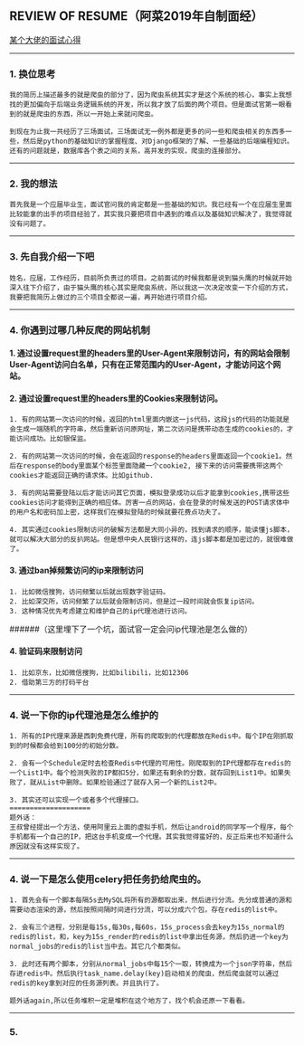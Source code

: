 ## REVIEW OF RESUME（阿菜2019年自制面经）

[某个大佬的面试心得](https://aleiwu.com/post/interview-experience/)

------------------
### 1. 换位思考
    我的简历上描述最多的就是爬虫的部分了，因为爬虫系统其实才是这个系统的核心，事实上我想找的更加偏向于后端业务逻辑系统的开发，所以我才放了后面的两个项目。但是面试官第一眼看到的就是爬虫的东西，所以一开始上来就问爬虫。
    
    到现在为止我一共经历了三场面试，三场面试无一例外都是更多的问一些和爬虫相关的东西多一些，然后是python的基础知识的掌握程度、对Django框架的了解、一些基础的后端编程知识。还有的问题就是，数据库各个表之间的关系，高并发的实现，爬虫的连接部分。

------------------
### 2. 我的想法
    首先我是一个应届毕业生，面试官问我的肯定都是一些基础的知识。我已经有一个在应届生里面比较能拿的出手的项目经验了，其实我只要把项目中遇到的难点以及基础知识解决了，我觉得就没有问题了。

------------------
### 3. 先自我介绍一下吧
    姓名，应届，工作经历，目前所负责过的项目。之前面试的时候我都是说到猫头鹰的时候就开始深入往下介绍了，由于猫头鹰的核心其实是爬虫系统，所以我这一次决定改变一下介绍的方式，我要把我简历上做过的三个项目全都说一遍，再开始进行项目介绍。

------------------
### 4. 你遇到过哪几种反爬的网站机制

#### 1. 通过设置request里的headers里的User-Agent来限制访问，有的网站会限制User-Agent访问白名单，只有在正常范围内的User-Agent，才能访问这个网站。

#### 2. 通过设置request里的headers里的Cookies来限制访问。
    1. 有的网站第一次访问的时候，返回的html里面内嵌这一js代码，这段js的代码的功能就是会生成一端随机的字符串，然后重新访问原网址，第二次访问是携带动态生成的cookies的，才能访问成功。比如银保监。
    
    2. 有的网站第一次访问的时候，会在返回的response的headers里面返回一个cookie1。然后在response的body里面某个标签里面隐藏一个cookie2, 接下来的访问需要携带这两个cookies才能返回正确的请求体。比如github.
    
    3. 有的网站需要登陆以后才能访问其它页面，模拟登录成功以后才能拿到cookies,携带这些cookies访问才能得到正确的相应体。厉害一点的网站，会在登录的时候发送的POST请求体中的用户名和密码加上密，这样我们在模拟登陆的时候就要花费点功夫了。
    
    4. 其实通过cookies限制访问的破解方法都是大同小异的，找到请求的顺序，能读懂js脚本，就可以解决大部分的反扒网站。但是想中央人民银行这样的，连js脚本都是加密过的，就很难做了。

#### 3. 通过ban掉频繁访问的ip来限制访问
    1. 比如微信搜狗，访问频繁以后就出现数字验证码。
    2. 比如深交所，访问频繁了以后就会限制访问，但是过一段时间就会恢复ip访问。
    3. 这种情况优先考虑建立和维护自己的ip代理池进行访问。
######（这里埋下了一个坑，面试官一定会问ip代理池是怎么做的）

#### 4. 验证码来限制访问
    1. 比如京东，比如微信搜狗，比如bilibili，比如12306
    2. 借助第三方的打码平台

------------------
### 4. 说一下你的ip代理池是怎么维护的
    1. 所有的IP代理来源是西刺免费代理，所有的爬取到的代理都放在Redis中。每个IP在刚抓取到的时候都会给到100分的初始分数。

    2. 会有一个Schedule定时去检查Redis中代理的可用性。刚爬取到的IP代理都存在redis的一个List1中。每个检测失败的IP都扣5分，如果还有剩余的分数，就存回到List1中。如果失败了，就从List中删除。如果检验通过了就存入另一个新的List2中。

    3. 其实还可以实现一个或者多个代理接口。
    ====================
    题外话：
    王叔曾经提出一个方法，使用阿里云上面的虚拟手机，然后让android的同学写一个程序，每个手机都有一个自己的IP，把这台手机变成一个代理。其实我觉得蛮好的，反正后来也不知道什么原因就没有这样实现了。


------------------
### 4. 说一下是怎么使用celery把任务扔给爬虫的。
    1. 首先会有一个脚本每隔5s去MySQL将所有的源都取出来，然后进行分流。先分成普通的源和需要动态渲染的源，然后按照间隔时间进行分流，可以分成六个包，存在redis的list中。

    2. 会有三个进程，分别是每15s,每30s,每60s，15s_process会去key为15s_normal的redis的list，和，key为15s_render的redis的list中拿出任务源，然后扔进一个key为normal_jobs的redis的list当中去。其它几个都类似。

    3. 此时还有两个脚本，分别从normal_jobs中每15个一取，转换成为一个json字符串，然后存进redis中。然后执行task_name.delay(key)启动相关的爬虫，然后爬虫就可以通过redis的key拿到对应的任务源列表。并且执行了。

    题外话again,所以任务堆积一定是堆积在这个地方了，找个机会还原一下看看。

-------------------
### 5. 